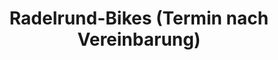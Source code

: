 ---
title: "Radelrund-Bikes (Termin nach Vereinbarung)"
url: /rechberghausen/radelrund-bikes-termin-nach-vereinbarung/
shop: Fahrrad
---